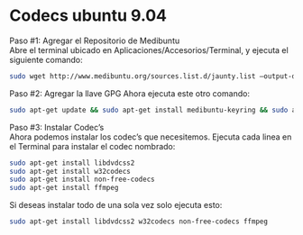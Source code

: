 # Codecs ubuntu 9.04

Paso #1: Agregar el Repositorio de Medibuntu  
Abre el terminal ubicado en Aplicaciones/Accesorios/Terminal, y ejecuta el siguiente comando:

```bash
sudo wget http://www.medibuntu.org/sources.list.d/jaunty.list –output-document=/etc/apt/sources.list.d/medibuntu.list
```

Paso #2: Agregar la llave GPG
Ahora ejecuta este otro comando:

```bash
sudo apt-get update && sudo apt-get install medibuntu-keyring && sudo apt-get update
```

Paso #3: Instalar Codec’s  
Ahora podemos instalar los codec’s que necesitemos. Ejecuta cada linea en el Terminal para instalar el codec nombrado:

```bash
sudo apt-get install libdvdcss2  
sudo apt-get install w32codecs  
sudo apt-get install non-free-codecs  
sudo apt-get install ffmpeg
```

Si deseas instalar todo de una sola vez solo ejecuta esto:

```bash
sudo apt-get install libdvdcss2 w32codecs non-free-codecs ffmpeg
```

